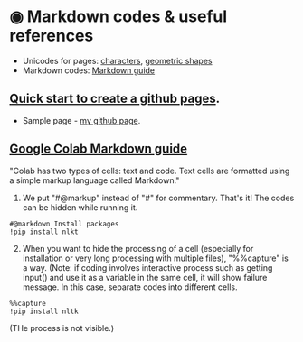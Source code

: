 #  ◉ Markdown codes & useful references

* Unicodes for pages: [characters](https://www.w3.org/TR/xml-entity-names/025.html), [geometric shapes](https://jrgraphix.net/r/Unicode/25A0-25FF)
* Markdown codes: [Markdown guide](https://www.markdownguide.org/getting-started/)  

## [Quick start to create a github pages](https://docs.github.com/en/pages/quickstart). 

* Sample page - [my github page](MK316.github.io). 


## [Google Colab Markdown guide](https://colab.research.google.com/notebooks/markdown_guide.ipynb)  

"Colab has two types of cells: text and code. Text cells are formatted using a simple markup language called Markdown."

1. We put "#@markup" instead of "#" for commentary. That's it!  The codes can be hidden while running it.

```
#@markdown Install packages
!pip install nlkt
```

2. When you want to hide the processing of a cell (especially for installation or very long processing with multiple files), "%%capture" is a way. (Note: if coding involves interactive process such as getting input() and use it as a variable in the same cell, it will show failure message. In this case, separate codes into different cells.

```
%%capture
!pip install nltk
```
(THe process is not visible.)  


